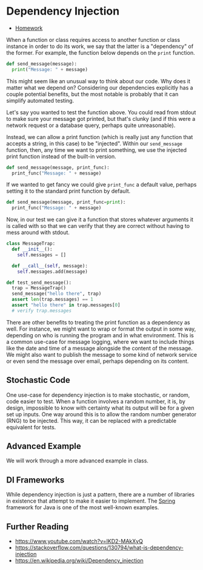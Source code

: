 # Dependency Injection

  * [Homework](assignment/)

When a function or class requires access to another function or class instance
in order to do its work, we say that the latter is a "dependency" of the former.
For example, the function below depends on the `print` function.

```python
def send_message(message):
  print("Message: " + message)
```

This might seem like an unusual way to think about our code. Why does it matter
what we depend on? Considering our dependencies explicitly has a couple
potential benefits, but the most notable is probably that it can simplify
automated testing.

Let's say you wanted to test the function above. You could read from stdout to
make sure your message got printed, but that's clunky (and if this were a
network request or a database query, perhaps quite unreasonable).

Instead, we can allow a print function (which is really just any function that
accepts a string, in this case) to be "injected". Within our `send_message`
function, then, any time we want to print something, we use the injected print
function instead of the built-in version.

```python
def send_message(message, print_func):
  print_func("Message: " + message)
```

If we wanted to get fancy we could give `print_func` a default value,
perhaps setting it to the standard print function by default.

```python
def send_message(message, print_func=print):
  print_func("Message: " + message)
```

Now, in our test we can give it a function that stores whatever arguments it is
called with so that we can verify that they are correct without having to mess
around with stdout.

```python
class MessageTrap:
  def __init__():
    self.messages = []

  def __call__(self, message):
    self.messages.add(message)

def test_send_message():
  trap = MessageTrap()
  send_message("hello there", trap)
  assert len(trap.messages) == 1
  assert "hello there" in trap.messages[0]
  # verify trap.messages
```

There are other benefits to treating the print function as a dependency as well.
For instance, we might want to wrap or format the output in some way, depending
on who is running the program and in what environment. This is a common use-case
for message logging, where we want to include things like the date and time of a
message alongside the content of the message. We might also want to publish the
message to some kind of network service or even send the message over email,
perhaps depending on its content.

## Stochastic Code

One use-case for dependency injection is to make stochastic, or random, code
easier to test. When a function involves a random number, it is, by design,
impossible to know with certainty what its output will be for a given set up
inputs. One way around this is to allow the random number generator (RNG) to be
injected. This way, it can be replaced with a predictable equivalent for tests.

## Advanced Example

We will work through a more advanced example in class.

## DI Frameworks

While dependency injection is just a pattern, there are a number of
libraries in existence that attempt to make it easier to implement. The
[Spring](https://spring.io) framework for Java is one of the most well-known
examples.

## Further Reading

  * <https://www.youtube.com/watch?v=IKD2-MAkXyQ>
  * <https://stackoverflow.com/questions/130794/what-is-dependency-injection>
  * <https://en.wikipedia.org/wiki/Dependency_injection>

